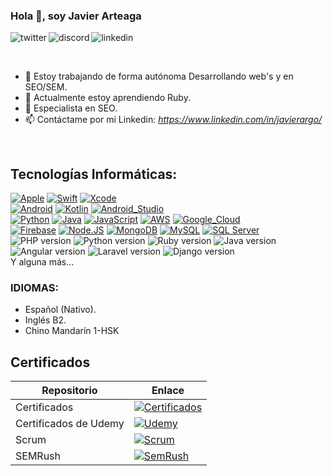 ### Hola 👋, soy Javier Arteaga
<p>
<a href="https://twitter.com/Javier_Argo" target="_blank">
   <img align="left" alt="twitter" src="https://img.shields.io/badge/Twitter-1DA1F2?style=for-the-badge&logo=twitter&logoColor=white" />
</a>&nbsp;&nbsp;

<a href="https://discordapp.com/users/JavierArgo#5553" target="_blank">
   <img align="left" alt="discord" src="https://img.shields.io/badge/Discord-7289DA?style=for-the-badge&logo=discord&logoColor=white" />
</a>&nbsp;&nbsp;

<a href="https://www.linkedin.com/in/javierargo/" target="_blank">
   <img align="left" alt="linkedin" src="https://img.shields.io/badge/LinkedIn-0077B5?style=for-the-badge&logo=linkedin&logoColor=white" />
</a>
<p/>

<br/>
<p>

- 🔭 Estoy trabajando de forma autónoma Desarrollando web's y en SEO/SEM.
- 🌱 Actualmente estoy aprendiendo Ruby.
- 💬 Especialista en SEO.
- 📫 Contáctame por mi Linkedin: <i class="fab fa-linkedin"> https://www.linkedin.com/in/javierargo/</i>

</p>
<br/>

## Tecnologías Informáticas:

[![Apple](https://img.shields.io/badge/iOS-999999?style=for-the-badge&logo=apple&logoColor=white&labelColor=101010)]()
[![Swift](https://img.shields.io/badge/Swift-FA7343?style=for-the-badge&logo=swift&logoColor=white&labelColor=101010)]()
[![Xcode](https://img.shields.io/badge/Xcode-1575F9?style=for-the-badge&logo=xcode&logoColor=white&labelColor=101010)]()
</br>
[![Android](https://img.shields.io/badge/Android-3DDC84?style=for-the-badge&logo=android&logoColor=white&labelColor=101010)]()
[![Kotlin](https://img.shields.io/badge/Kotlin-0095D5?style=for-the-badge&logo=kotlin&logoColor=white&labelColor=101010)]()
[![Android_Studio](https://img.shields.io/badge/Android_Studio-3DDC84?style=for-the-badge&logo=android-studio&logoColor=white&labelColor=101010)]()
</br>
[![Python](https://img.shields.io/badge/Python-yellow?style=for-the-badge&logo=python&logoColor=white&labelColor=101010)]()
[![Java](https://img.shields.io/badge/Java-007396?style=for-the-badge&logo=java&logoColor=white&labelColor=101010)]()
[![JavaScript](https://img.shields.io/badge/JavaScript-F7DF1E?style=for-the-badge&logo=javascript&logoColor=white&labelColor=101010)]()
[![AWS](https://img.shields.io/badge/AWS-232F3E?style=for-the-badge&logo=amazon-aws&logoColor=white&labelColor=101010)]()
[![Google_Cloud](https://img.shields.io/badge/Google_Cloud-4285F4?style=for-the-badge&logo=googlecloud&logoColor=white&labelColor=101010)]()
</br>
[![Firebase](https://img.shields.io/badge/Firebase-FFCA28?style=for-the-badge&logo=firebase&logoColor=white&labelColor=101010)]()
[![Node.JS](https://img.shields.io/badge/Node.JS-339933?style=for-the-badge&logo=node.js&logoColor=white&labelColor=101010)]()
[![MongoDB](https://img.shields.io/badge/MongoDB-47A248?style=for-the-badge&logo=mongodb&logoColor=white&labelColor=101010)]()
[![MySQL](https://img.shields.io/badge/MySQL-4479A1?style=for-the-badge&logo=mysql&logoColor=white&labelColor=101010)]()
[![SQL Server](https://img.shields.io/badge/SQL_Server-2019-blue.svg?logo=microsoft-sql-server&logoColor=white)]()
</br>
![PHP version](https://img.shields.io/badge/PHP-8.0-blue.svg?logo=php&logoColor=white)
![Python version](https://img.shields.io/badge/Python-3.9-blue.svg?logo=python&logoColor=white)
![Ruby version](https://img.shields.io/badge/Ruby-3.0-red.svg?logo=ruby&logoColor=white)
![Java version](https://img.shields.io/badge/Java-16-orange.svg?logo=java&logoColor=white)
</br>
![Angular version](https://img.shields.io/badge/Angular-12-red.svg?logo=angular&logoColor=white)
![Laravel version](https://img.shields.io/badge/Laravel-8-red.svg?logo=laravel&logoColor=white)
![Django version](https://img.shields.io/badge/Django-3.2-green.svg?logo=django&logoColor=white)
</br>
Y alguna más...


<!-- Idiomas -->
### IDIOMAS:
<p>

- Español (Nativo).
- Inglés B2.
- Chino Mandarín 1-HSK
</p>

<!-- Repositorios importantes -->
## Certificados
| Repositorio | Enlace |
| ----------- | ----------- |
|Certificados|[![Certificados](https://img.shields.io/badge/Repo%201-Visit-blue?logo=github)](https://github.com/javierstamina/Certificados)|
|Certificados de Udemy|[![Udemy](https://img.shields.io/badge/Repo%202-Visit-blue?logo=github)](https://github.com/javierstamina/Certificados-udemy)|
|Scrum|[![Scrum](https://img.shields.io/badge/Repo%203-Visit-blue?logo=github)](https://github.com/javierstamina/scrum)|
|SEMRush|[![SemRush](https://img.shields.io/badge/Repo%203-Visit-blue?logo=github)](https://github.com/javierstamina/SEMRush)|

<!--
**javierstamina/javierstamina** is a ✨ _special_ ✨ repository because its `README.md` (this file) appears on your GitHub profile.

Here are some ideas to get you started:

- 🔭 I’m currently working on ...
- 🌱 I’m currently learning ...
- 👯 I’m looking to collaborate on ...
- 🤔 I’m looking for help with ...
- 💬 Ask me about ...
- 📫 How to reach me: ...
- 😄 Pronouns: ...
- ⚡ Fun fact: ...
-->
